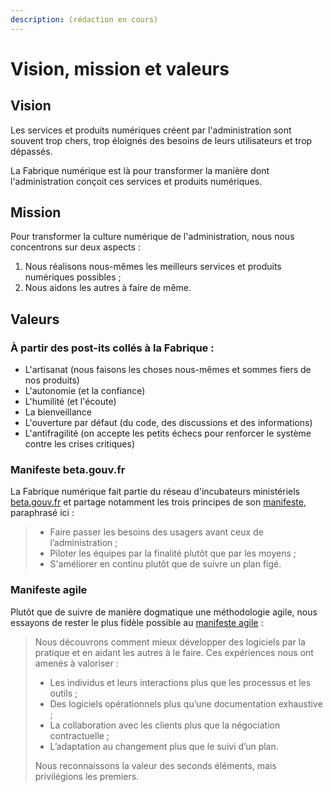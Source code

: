 ```yaml
---
description: (rédaction en cours)
---
```


# Vision, mission et valeurs

## Vision

Les services et produits numériques créent par l'administration sont souvent trop chers, trop éloignés des besoins de leurs utilisateurs et trop dépassés.

La Fabrique numérique est là pour transformer la manière dont l'administration conçoit ces services et produits numériques.

## Mission

Pour transformer la culture numérique de l'administration, nous nous concentrons sur deux aspects :

1. Nous réalisons nous-mêmes les meilleurs services et produits numériques possibles ;
2. Nous aidons les autres à faire de même.

## Valeurs

### À partir des post-its collés à la Fabrique :

* L'artisanat \(nous faisons les choses nous-mêmes et sommes fiers de nos produits\)
* L'autonomie \(et la confiance\)
* L'humilité \(et l'écoute\)
* La bienveillance
* L'ouverture par défaut \(du code, des discussions et des informations\)
* L'antifragilité \(on accepte les petits échecs pour renforcer le système contre les crises critiques\)

### Manifeste beta.gouv.fr

La Fabrique numérique fait partie du réseau d'incubateurs ministériels [beta.gouv.fr](beta.gouv.fr/) et partage notamment les trois principes de son [manifeste](https://beta.gouv.fr/incubateurs/), paraphrasé ici :

> * Faire passer les besoins des usagers avant ceux de l’administration ;
> * Piloter les équipes par la finalité plutôt que par les moyens ;
> * S'améliorer en continu plutôt que de suivre un plan figé.

### Manifeste agile

Plutôt que de suivre de manière dogmatique une méthodologie agile, nous essayons de rester le plus fidèle possible au [manifeste agile](https://agilemanifesto.org/iso/fr/manifesto.html) :

> Nous découvrons comment mieux développer des logiciels par la pratique et en aidant les autres à le faire. Ces expériences nous ont amenés à valoriser :
>
> * Les individus et leurs interactions plus que les processus et les outils ;
> * Des logiciels opérationnels plus qu’une documentation exhaustive ;
> * La collaboration avec les clients plus que la négociation contractuelle ;
> * L’adaptation au changement plus que le suivi d’un plan.
>
> Nous reconnaissons la valeur des seconds éléments, mais privilégions les premiers.

